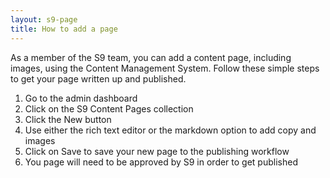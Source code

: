 ```yaml
---
layout: s9-page
title: How to add a page
---
```

As a member of the S9 team, you can add a content page, including images, using the Content Management System. Follow these simple steps to get your page written up and published.

1. Go to the admin dashboard
2. Click on the S9 Content Pages collection
3. Click the New button
4. Use either the rich text editor or the markdown option to add copy and images
5. Click on Save to save your new page to the publishing workflow
6. You page will need to be approved by S9 in order to get published